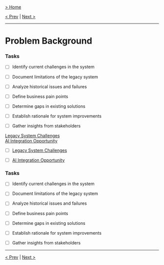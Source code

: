 [> Home](../readme.md)

[< Prev](../3.Drivers-requirements/non-functional-requirements.md)  |  [Next >](legacy-system-challenges.md)

---

# Problem Background

### **Tasks**
* [ ] Identify current challenges in the system


* [ ] Document limitations of the legacy system
* [ ] Analyze historical issues and failures
* [ ] Define business pain points
* [ ] Determine gaps in existing solutions
* [ ] Establish rationale for system improvements
* [ ] Gather insights from stakeholders




[Legacy System Challenges](legacy-system-challenges.md)  
[AI Integration Opportunity](ai-integration-opportunity.md)

* [ ] [Legacy System Challenges](legacy-system-challenges.md#legacy-system-challenges)
* [ ] [AI Integration Opportunity](ai-integration-opportunity.md#ai-integration-opportunity)


### **Tasks**
* [ ] Identify current challenges in the system
* [ ] Document limitations of the legacy system
* [ ] Analyze historical issues and failures
* [ ] Define business pain points
* [ ] Determine gaps in existing solutions
* [ ] Establish rationale for system improvements
* [ ] Gather insights from stakeholders


---

[< Prev](../3.Drivers-requirements/non-functional-requirements.md)  |  [Next >](legacy-system-challenges.md)
